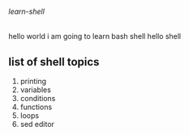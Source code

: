 ###### learn-shell
hello world
i am going to learn bash shell
hello shell

## list of shell topics
1. printing
2. variables
3. conditions
4. functions 
5. loops
6. sed editor